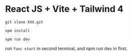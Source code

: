 # React JS + Vite + Tailwind 4

```
git clone XXX.git

npm install

npm run dev
```

run `func start` in second terminal, and npm run dev in first.
